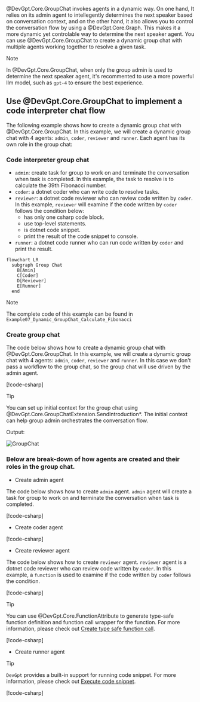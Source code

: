 @DevGpt.Core.GroupChat invokes agents in a dynamic way. On one hand, It relies on its admin agent to intellegently determines the next speaker based on conversation context, and on the other hand, it also allows you to control the conversation flow by using a @DevGpt.Core.Graph. This makes it a more dynamic yet controlable way to determine the next speaker agent. You can use @DevGpt.Core.GroupChat to create a dynamic group chat with multiple agents working together to resolve a given task.

> [!NOTE]
> In @DevGpt.Core.GroupChat, when only the group admin is used to determine the next speaker agent, it's recommented to use a more powerful llm model, such as `gpt-4` to ensure the best experience.

## Use @DevGpt.Core.GroupChat to implement a code interpreter chat flow
The following example shows how to create a dynamic group chat with @DevGpt.Core.GroupChat. In this example, we will create a dynamic group chat with 4 agents: `admin`, `coder`, `reviewer` and `runner`. Each agent has its own role in the group chat:

### Code interpreter group chat
- `admin`: create task for group to work on and terminate the conversation when task is completed. In this example, the task to resolve is to calculate the 39th Fibonacci number.
- `coder`: a dotnet coder who can write code to resolve tasks.
- `reviewer`: a dotnet code reviewer who can review code written by `coder`. In this example, `reviewer` will examine if the code written by `coder` follows the condition below:
  - has only one csharp code block.
  - use top-level statements.
  - is dotnet code snippet.
  - print the result of the code snippet to console.
- `runner`: a dotnet code runner who can run code written by `coder` and print the result.

```mermaid
flowchart LR
  subgraph Group Chat
    B[Amin]
    C[Coder]
    D[Reviewer]
    E[Runner]
  end
```

> [!NOTE]
> The complete code of this example can be found in `Example07_Dynamic_GroupChat_Calculate_Fibonacci`

### Create group chat

The code below shows how to create a dynamic group chat with @DevGpt.Core.GroupChat. In this example, we will create a dynamic group chat with 4 agents: `admin`, `coder`, `reviewer` and `runner`. In this case we don't pass a workflow to the group chat, so the group chat will use driven by the admin agent.

[!code-csharp[](../../sample/DevGpt.BasicSamples/Example07_Dynamic_GroupChat_Calculate_Fibonacci.cs?name=create_group_chat)]

> [!TIP]
> You can set up initial context for the group chat using @DevGpt.Core.GroupChatExtension.SendIntroduction*. The initial context can help group admin orchestrates the conversation flow.

Output:

![GroupChat](../images/articles/DynamicGroupChat/dynamicChat.gif)

### Below are break-down of how agents are created and their roles in the group chat.

- Create admin agent

The code below shows how to create `admin` agent. `admin` agent will create a task for group to work on and terminate the conversation when task is completed.

[!code-csharp[](../../sample/DevGpt.BasicSamples/Example07_Dynamic_GroupChat_Calculate_Fibonacci.cs?name=create_admin)]

- Create coder agent

[!code-csharp[](../../sample/DevGpt.BasicSamples/Example07_Dynamic_GroupChat_Calculate_Fibonacci.cs?name=create_coder)]

- Create reviewer agent

The code below shows how to create `reviewer` agent. `reviewer` agent is a dotnet code reviewer who can review code written by `coder`. In this example, a `function` is used to examine if the code written by `coder` follows the condition.

[!code-csharp[](../../sample/DevGpt.BasicSamples/Example07_Dynamic_GroupChat_Calculate_Fibonacci.cs?name=reviewer_function)]

> [!TIP]
> You can use @DevGpt.Core.FunctionAttribute to generate type-safe function definition and function call wrapper for the function. For more information, please check out [Create type safe function call](./Create-type-safe-function-call.md).

[!code-csharp[](../../sample/DevGpt.BasicSamples/Example07_Dynamic_GroupChat_Calculate_Fibonacci.cs?name=create_reviewer)]

- Create runner agent

> [!TIP]
> `DevGpt` provides a built-in support for running code snippet. For more information, please check out [Execute code snippet](./Run-dotnet-code.md).

[!code-csharp[](../../sample/DevGpt.BasicSamples/Example07_Dynamic_GroupChat_Calculate_Fibonacci.cs?name=create_runner)]
